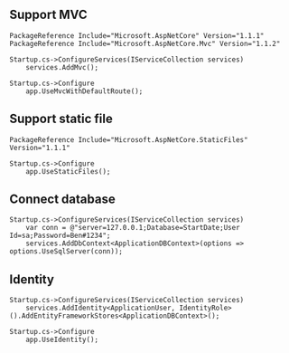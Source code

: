 ## Support MVC
    PackageReference Include="Microsoft.AspNetCore" Version="1.1.1"
    PackageReference Include="Microsoft.AspNetCore.Mvc" Version="1.1.2"
 
    Startup.cs->ConfigureServices(IServiceCollection services)
        services.AddMvc();   

    Startup.cs->Configure
        app.UseMvcWithDefaultRoute();

## Support static file
    PackageReference Include="Microsoft.AspNetCore.StaticFiles" Version="1.1.1"

    Startup.cs->Configure
        app.UseStaticFiles();

## Connect database
    Startup.cs->ConfigureServices(IServiceCollection services)
        var conn = @"server=127.0.0.1;Database=StartDate;User Id=sa;Password=Ben#1234";
        services.AddDbContext<ApplicationDBContext>(options => options.UseSqlServer(conn));

## Identity
    Startup.cs->ConfigureServices(IServiceCollection services)
        services.AddIdentity<ApplicationUser, IdentityRole>().AddEntityFrameworkStores<ApplicationDBContext>();
      
    Startup.cs->Configure
        app.UseIdentity();
